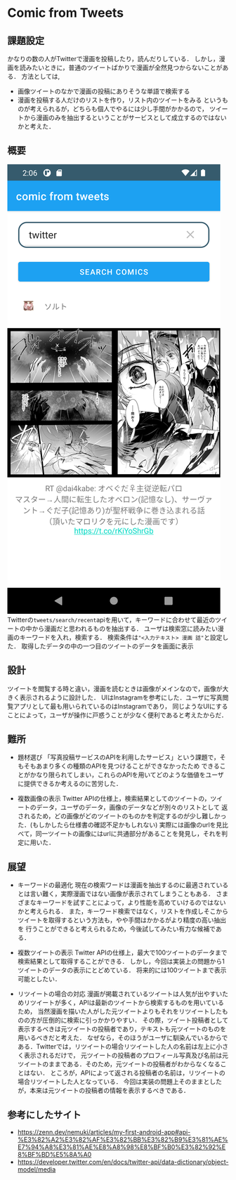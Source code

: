 # Comic from Tweets

## 課題設定
かなりの数の人がTwitterで漫画を投稿したり，読んだりしている．
しかし，漫画を読みたいときに，普通のツイートばかりで漫画が全然見つからないことがある．
方法としては,
- 画像ツイートのなかで漫画の投稿にありそうな単語で検索する
- 漫画を投稿する人だけのリストを作り，リスト内のツイートをみる
というものが考えられるが，どちらも個人でやるには少し手間がかかるので，
  ツイートから漫画のみを抽出するということがサービスとして成立するのではないかと考えた．
  
## 概要
![app_image](https://raw.githubusercontent.com/WMs784/photo_search/feature/app_image.png?token=GHSAT0AAAAAABRXPOMXMQSK2IU2HMS33TZ2YT35ZQA)
Twitterの`tweets/search/recent`apiを用いて，キーワードに合わせて最近のツイートの中から漫画だと思われるものを抽出する．
ユーザは検索窓に読みたい漫画のキーワードを入れ，検索する． 
検索条件は`"<入力テキスト> 漫画 話"`と設定した．
取得したデータの中の一つ目のツイートのデータを画面に表示

## 設計
ツイートを閲覧する時と違い，漫画を読むときは画像がメインなので，画像が大きく表示されるように設計した．
UIはInstagramを参考にした．ユーザに写真閲覧アプリとして最も用いられているのはInstagramであり，
同じようなUIにすることによって，ユーザが操作に戸惑うことが少なく便利であると考えたからだ．

## 難所
- 題材選び
  「写真投稿サービスのAPIを利用したサービス」という課題で，そもそもあまり多くの種類のAPIを見つけることができなかったため
  できることがかなり限られてしまい，これらのAPIを用いてどのような価値をユーザに提供できるか考えるのに苦労した．
  
- 複数画像の表示
  Twitter APIの仕様上，検索結果としてのツイートの，ツイートのデータ，ユーザのデータ，画像のデータなどが別々のリストとして
  返されるため，どの画像がどのツイートのものかを判定するのが少し難しかった．(もしかしたら仕様書の確認不足かもしれない)
  実際には画像のurlを見比べて，同一ツイートの画像にはurlに共通部分があることを発見し，それを判定に用いた．

## 展望
- キーワードの最適化
  現在の検索ワードは漫画を抽出するのに最適されているとは言い難く，実際漫画ではない画像が表示されてしまうこともある．
  さまざまなキーワードを試すことによって，より性能を高めていけるのではないかと考えられる．
  また，キーワード検索ではなく，リストを作成しそこからツイートを取得するという方法も，やや手間はかかるがより精度の高い抽出を
  行うことができると考えられるため，今後試してみたい有力な候補である．
  
- 複数ツイートの表示
  Twitter APIの仕様上，最大で100ツイートのデータまで検索結果として取得することができる．
  しかし，今回は実装上の問題から1ツイートのデータの表示にとどめている．
  将来的には100ツイートまで表示可能としたい．
  
- リツイートの場合の対応
  漫画が掲載されているツイートは人気が出やすいためリツイートが多く，APIは最新のツイートから検索するものを用いているため，
  当然漫画を描いた人がした元ツイートよりもそれをリツイートしたものの方が圧倒的に検索に引っかかりやすい．
  その際，ツイート投稿者として表示するべきは元ツイートの投稿者であり，テキストも元ツイートのものを用いるべきだと考えた．
  なぜなら，そのほうがユーザに馴染んでいるからである．Twitterでは，リツイートの場合リツイートした人の名前は左上に小さく表示されるだけで，
  元ツイートの投稿者のプロフィール写真及び名前は元ツイートのままである．そのため，元ツイートの投稿者がわからなくなることはない．
  ところが，APIによって返される投稿者の名前は，リツイートの場合リツイートした人となっている．
  今回は実装の問題上そのままとしたが，本来は元ツイートの投稿者の情報を表示するべきである．


## 参考にしたサイト
- https://zenn.dev/nemuki/articles/my-first-android-app#api-%E3%82%A2%E3%82%AF%E3%82%BB%E3%82%B9%E3%81%AE%E7%94%A8%E3%81%AE%E8%A8%98%E8%BF%B0%E3%82%92%E8%BF%BD%E5%8A%A0
- https://developer.twitter.com/en/docs/twitter-api/data-dictionary/object-model/media